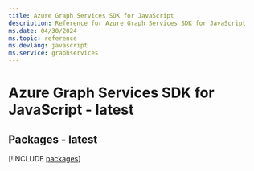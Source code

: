 ```yaml
---
title: Azure Graph Services SDK for JavaScript
description: Reference for Azure Graph Services SDK for JavaScript
ms.date: 04/30/2024
ms.topic: reference
ms.devlang: javascript
ms.service: graphservices
---
```

# Azure Graph Services SDK for JavaScript - latest
## Packages - latest
[!INCLUDE [packages](graph-services-index.md)]